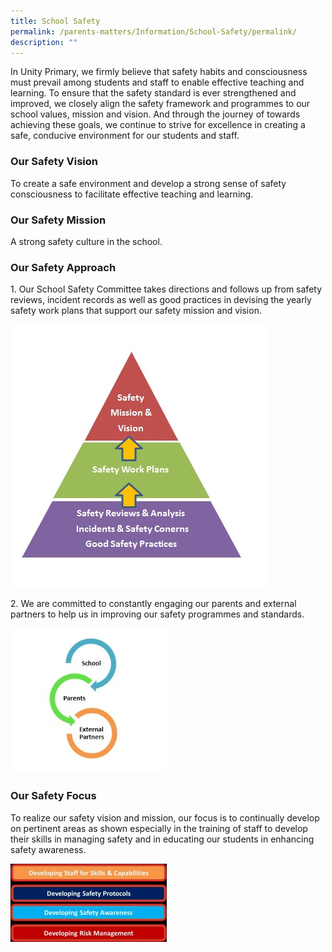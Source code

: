 ```yaml
---
title: School Safety
permalink: /parents-matters/Information/School-Safety/permalink/
description: ""
---
```



In Unity Primary, we firmly believe that safety habits and consciousness must prevail among students and staff to enable effective teaching and learning. To ensure that the safety standard is ever strengthened and improved, we closely align the safety framework and programmes to our school values, mission and vision. And through the journey of towards achieving these goals, we continue to strive for excellence in creating a safe, conducive environment for our students and staff.

### **Our Safety Vision**
To create a safe environment and develop a strong sense of safety consciousness to facilitate effective teaching and learning.

### **Our Safety Mission**
A strong safety culture in the school.

### **Our Safety Approach**
1\. Our School Safety Committee takes directions and follows up from safety reviews, incident records as well as good practices in devising the yearly safety work plans that support our safety mission and vision.

![](/images/Safety1.jpeg)

2\. We are committed to constantly engaging our parents and external partners to help us in improving our safety programmes and standards.

![](/images/Safety2.jpeg)

### **Our Safety Focus**
To realize our safety vision and mission, our focus is to continually develop on pertinent areas as shown especially in the training of staff to develop their skills in managing safety and in educating our students in enhancing safety awareness.

![](/images/Safety3.jpeg)